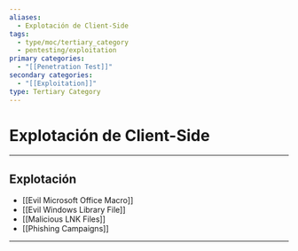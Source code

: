 ```yaml
---
aliases:
  - Explotación de Client-Side
tags:
  - type/moc/tertiary_category
  - pentesting/exploitation
primary categories:
  - "[[Penetration Test]]"
secondary categories:
  - "[[Exploitation]]"
type: Tertiary Category
---
```

# Explotación de Client-Side 

***

## Explotación

- [[Evil Microsoft Office Macro]]
- [[Evil Windows Library File]]
- [[Malicious LNK Files]]
- [[Phishing Campaigns]]


***
